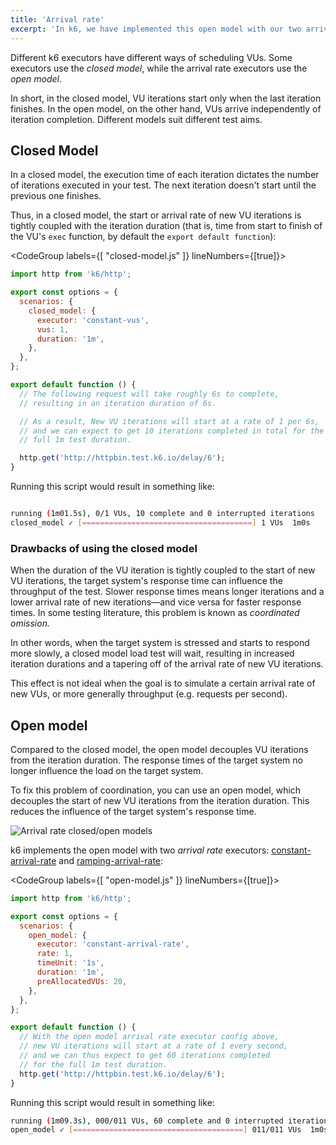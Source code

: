 ```yaml
---
title: 'Arrival rate'
excerpt: 'In k6, we have implemented this open model with our two arrival rate executors: constant-arrival-rate and ramping-arrival-rate.'
---
```


Different k6 executors have different ways of scheduling VUs.
Some executors use the _closed model_, while the arrival rate executors use the _open model_.

In short, in the closed model, VU iterations start only when the last iteration finishes.
In the open model, on the other hand, VUs arrive independently of iteration completion.
Different models suit different test aims.

## Closed Model

In a closed model, the execution time of each iteration dictates the
number of iterations executed in your test.
The next iteration doesn't start until the previous one finishes.

Thus, in a closed model, the start or arrival rate of
new VU iterations is tightly coupled with the iteration duration (that is, time from start
to finish of the VU's `exec` function, by default the `export default function`):

<CodeGroup labels={[ "closed-model.js" ]} lineNumbers={[true]}>

```javascript
import http from 'k6/http';

export const options = {
  scenarios: {
    closed_model: {
      executor: 'constant-vus',
      vus: 1,
      duration: '1m',
    },
  },
};

export default function () {
  // The following request will take roughly 6s to complete,
  // resulting in an iteration duration of 6s.

  // As a result, New VU iterations will start at a rate of 1 per 6s,
  // and we can expect to get 10 iterations completed in total for the
  // full 1m test duration.

  http.get('http://httpbin.test.k6.io/delay/6');
}
```

</CodeGroup>

Running this script would result in something like:

```bash

running (1m01.5s), 0/1 VUs, 10 complete and 0 interrupted iterations
closed_model ✓ [======================================] 1 VUs  1m0s

```

### Drawbacks of using the closed model

When the duration of the VU iteration is tightly coupled to the start of new VU iterations,
the target system's response time can influence the throughput of the test.
Slower response times means longer iterations and a lower arrival rate of new iterations―and vice versa for faster response times.
In some testing literature, this problem is known as _coordinated omission._

In other words, when the target system is stressed and starts to respond more
slowly, a closed model load test will wait, resulting in increased
iteration durations and a tapering off of the arrival rate of new VU iterations.

This effect is not ideal when the goal is to simulate a certain arrival rate of new VUs,
or more generally throughput (e.g. requests per second).

## Open model

Compared to the closed model, the open model decouples VU iterations from
the iteration duration.
The response times of the target system no longer
influence the load on the target system.

To fix this problem of coordination, you can use an open model,
which decouples the start of new VU iterations from the iteration duration.
This reduces the influence of the target system's response time.

![Arrival rate closed/open models](../images/Scenarios/arrival-rate-open-closed-model.png)

k6 implements the open model with two _arrival rate_ executors:
[constant-arrival-rate](/using-k6/scenarios/executors/constant-arrival-rate) and [ramping-arrival-rate](/using-k6/scenarios/executors/ramping-arrival-rate):

<CodeGroup labels={[ "open-model.js" ]} lineNumbers={[true]}>

```javascript
import http from 'k6/http';

export const options = {
  scenarios: {
    open_model: {
      executor: 'constant-arrival-rate',
      rate: 1,
      timeUnit: '1s',
      duration: '1m',
      preAllocatedVUs: 20,
    },
  },
};

export default function () {
  // With the open model arrival rate executor config above,
  // new VU iterations will start at a rate of 1 every second,
  // and we can thus expect to get 60 iterations completed
  // for the full 1m test duration.
  http.get('http://httpbin.test.k6.io/delay/6');
}
```

</CodeGroup>

Running this script would result in something like:

```bash
running (1m09.3s), 000/011 VUs, 60 complete and 0 interrupted iterations
open_model ✓ [======================================] 011/011 VUs  1m0s  1 iters/s
```
